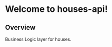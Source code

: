 Welcome to houses-api!
===================

Overview
-------------

Business Logic layer for houses.
